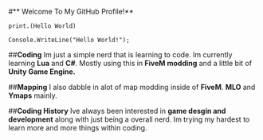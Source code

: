 #** Welcome To My GitHub Profile!**

```
print.(Hello World) 
```
```
Console.WriteLine("Hello World!");
```

##**Coding**
Im just a simple nerd that is learning to code. Im currently learning **Lua** and **C#**. Mostly using this in **FiveM modding** and a little bit of **Unity Game Engine.**

##**Mapping**
I also dabble in alot of map modding inside of **FiveM**. **MLO** and **Ymaps** mainly.

##**Coding History**
Ive always been interested in **game desgin and development** along with just being a overall nerd. Im trying my hardest to learn more and more things within coding.
